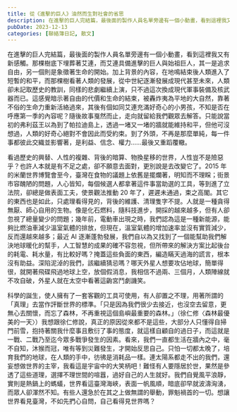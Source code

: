 ```yaml
---
title: 從《進擊的巨人》油然而生對社會的省思
description: 在進擊的巨人完結篇，最後面的製作人員名單旁邊有一個小動畫，看到這裡我又有新感觸。那棵樹底下埋葬著艾連，而艾連具備進擊的巨人與始祖巨人，其一是追求自由，另一個則是象徵著生命的開始。加上背景的內容，在地鳴……
pubDate: 2023-12-13
categories: [聯絡簿日記, 散文]
---
```


在進擊的巨人完結篇，最後面的製作人員名單旁邊有一個小動畫，看到這裡我又有新感觸。那棵樹底下埋葬著艾連，而艾連具備進擊的巨人與始祖巨人，其一是追求自由，另一個則是象徵著生命的開始。加上背景的內容，在地鳴結束後人類進入了短暫的和平，而那棵樹看著人類的發展，從中世紀逐漸發展成現代甚至未來，人類卻未記取歷史的教訓，同樣的悲劇繼續上演，只不過這次換成現代軍事裝備及核武器而已。這感覺暗示著自由的代價和生命的結束，被轟炸夷為平地的大自然，靠著不俗的生命力重新活絡過來，其後有個如同艾連充滿好奇心的小男孩，不知是否在呼應第一季的內容呢？隨後故事戛然而止，走向就留給我們觀眾去解答。只能說當初的弗利茲王以為到了帕拉迪島上，透過一堵又一堵的牆就能維持和平，但他可沒想過，人類的好奇心絕對不會因此而受約束。到了外頭，不再是那麼單純，每一件事都彼此交織並影響著，是利益、信念、權力……最後又重蹈覆轍。

看過歷史的興替、人性的複雜、背後的暗算、物換星移的世界，人性豈不是險惡乎？也許人本就是有不足之處，卻不願意去面對，更別說是去改變它了。2015 年的米蘭世界博覽會至今，臺灣在食物的議題上依舊是擺爛著，明知而不理睬；街景市容醜陋的問題，人心皆知，每個候選人都拿著這件事當助選的工具，等到進了立法院，卻總是做表面工夫，使景觀法推動 20 年了，遲遲未通過，束之高閣。其它的東西也是如此，只處理看得見的，背後的維護、清理隻字不提。人就是一種貪得無厭、師心自用的生物。像是化石燃料，隨科技進步，開採的越來越多，但有人卻忽視了總量變少的問題；幾年前，電動車出現之時，我們認為這是一種新能源，能夠比燃油車減少溫室氣體的排放，但現在，溫室氣體的增加速率並沒有實質減少，反而還越來越多；最近 AI 逐漸蓬勃發展，我們自以為又找到了一個能幫助我們解決地球暖化的幫手，人工智慧的成果的確不容忽視，但所帶來的解決方案比起後台的耗電、耗水量，有比較好嗎？掩蓋這些負面的東西，編造瞞天過海的謊言，根本沒有助益。深陷泥淖的我們，該繼續猜忌嗎？哪天外星人想要攻佔地球，簡單得很，就開著飛碟飛過地球上空，放個假消息，我相信不過兩、三個月，人類陣線就不攻自破，外星人就在太空中看著這齣宮鬥劇譏笑。

科學的誕生，使人擁有了一套客觀的工具可使用，有人卻置之不理，用著所謂的「真理」去當作評斷世界的標準。「只是因為我們很少去接近，也沒空去留意，更無心去關懷，而忘了森林，不再重視這個島嶼最重要的森林。」（徐仁修〈森林最優美的一天〉）我想跟徐仁修說，真正的原因從來都不是這些，大部分人只懂得自掃門前雪，抱持著關我什麼事且敷衍了事的態度，就這樣自顧自的過日子，而這就是一戰、二戰乃至迄今眾多戰爭發生的因素。看來，我們一直都生活在牆內之中，毫不自知，沐猴而冠，唯有等到災難發生，才開始反思自己。只怕一切都太晚了，培育我們的地球，在人類的手中，彷彿是消耗品一樣。連太陽系都走不出的我們，還妄想做世界的主宰，我看這是宇宙中的大笑柄吧！難怪有人要隱居於世，果然是參透了這些道理，選擇不理世間的喧囂，過好自己的人生就好。我們自覺風平浪靜，實則是熱鍋上的螞蟻，世界看這臺灣海峽，表面一帆風順，暗底卻早就波濤洶湧，而眾人卻渾然不知。有些人還急於在其之上做無謂的舉動，罪魁禍首的一切。想讓世界看見臺灣，不如先捫心自問，自己看得見世界嗎？
